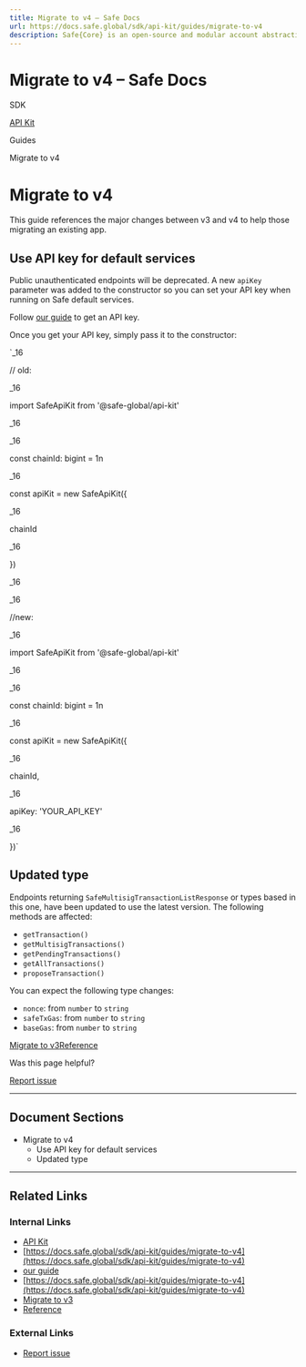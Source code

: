 ```yaml
---
title: Migrate to v4 – Safe Docs
url: https://docs.safe.global/sdk/api-kit/guides/migrate-to-v4
description: Safe{Core} is an open-source and modular account abstraction stack. Learn about its features and how to use it.
---
```


# Migrate to v4 – Safe Docs

SDK

[API Kit](/sdk/api-kit)

Guides

Migrate to v4

# Migrate to v4

This guide references the major changes between v3 and v4 to help those migrating an existing app.

## Use API key for default services

Public unauthenticated endpoints will be deprecated. A new `apiKey` parameter was added to the constructor so you can set your API key when running on Safe default services.

Follow [our guide](/core-api/how-to-use-api-keys) to get an API key.

Once you get your API key, simply pass it to the constructor:

`_16

// old:

_16

import SafeApiKit from '@safe-global/api-kit'

_16

_16

const chainId: bigint = 1n

_16

const apiKit = new SafeApiKit({

_16

chainId

_16

})

_16

_16

//new:

_16

import SafeApiKit from '@safe-global/api-kit'

_16

_16

const chainId: bigint = 1n

_16

const apiKit = new SafeApiKit({

_16

chainId,

_16

apiKey: 'YOUR_API_KEY'

_16

})`

## Updated type

Endpoints returning `SafeMultisigTransactionListResponse` or types based in this one, have been updated to use the latest version. The following methods are affected:

- `getTransaction()`
- `getMultisigTransactions()`
- `getPendingTransactions()`
- `getAllTransactions()`
- `proposeTransaction()`

You can expect the following type changes:

- `nonce`: from `number` to `string`
- `safeTxGas`: from `number` to `string`
- `baseGas`: from `number` to `string`

[Migrate to v3](/sdk/api-kit/guides/migrate-to-v3 "Migrate to v3")[Reference](/sdk/api-kit/guides/migrate-to-v4# "Reference")

Was this page helpful?

[Report issue](https://github.com/safe-global/safe-docs/issues/new?assignees=&labels=nextra-feedback&projects=&template=nextra-feedback.yml&title=%5BFeedback%5D+)

---

## Document Sections

- Migrate to v4
  - Use API key for default services
  - Updated type

---

## Related Links

### Internal Links

- [API Kit](https://docs.safe.global/sdk/api-kit)
- [https://docs.safe.global/sdk/api-kit/guides/migrate-to-v4](https://docs.safe.global/sdk/api-kit/guides/migrate-to-v4)
- [our guide](https://docs.safe.global/core-api/how-to-use-api-keys)
- [https://docs.safe.global/sdk/api-kit/guides/migrate-to-v4](https://docs.safe.global/sdk/api-kit/guides/migrate-to-v4)
- [Migrate to v3](https://docs.safe.global/sdk/api-kit/guides/migrate-to-v3)
- [Reference](https://docs.safe.global/sdk/api-kit/guides/migrate-to-v4)

### External Links

- [Report issue](https://github.com/safe-global/safe-docs/issues/new?assignees=&labels=nextra-feedback&projects=&template=nextra-feedback.yml&title=%5BFeedback%5D+)
